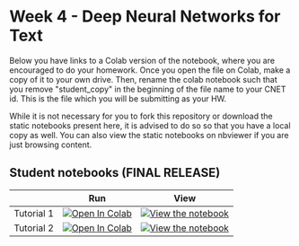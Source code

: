 # Week 4 - Deep Neural Networks for Text

Below you have links to a Colab version of the notebook, where you are encouraged to do your homework. Once you open the file on Colab, make a copy of it to your own drive. Then, rename the colab notebook such that you remove "student_copy" in the beginning of the file name to your CNET id. This is the file which you will be submitting as your HW. 

While it is not necessary for you to fork this repository or download the static notebooks present here, it is advised to do so so that you have a local copy as well. You can also view the static notebooks on nbviewer if you are just browsing content.

## Student notebooks (FINAL RELEASE)

|   | Run | View |
| - | --- | ---- |
| Tutorial 1 | [![Open In Colab](https://colab.research.google.com/assets/colab-badge.svg)](https://colab.research.google.com/drive/1RAiI3BIL1X9D4gzZ0rZdIJjkNNicIuKE?usp=sharing) | [![View the notebook](https://img.shields.io/badge/render-nbviewer-orange.svg)](https://nbviewer.jupyter.org/github/UChicago-Thinking-Deep-Learning-Course/Tutorials-Homework-Notebooks/blob/main/week-4/tutorial_1_deep_learning_for_text.ipynb) |
| Tutorial 2 | [![Open In Colab](https://colab.research.google.com/assets/colab-badge.svg)](https://colab.research.google.com/drive/1KQSzexA_f4NQbMb-t6fhdWF_fdFWpYBT?usp=sharing) | [![View the notebook](https://img.shields.io/badge/render-nbviewer-orange.svg)](https://nbviewer.jupyter.org/github/UChicago-Thinking-Deep-Learning-Course/Tutorials-Homework-Notebooks/blob/main/week-4/tutorial_2_advanced_deep_learning_for_text.ipynb) |





